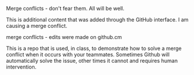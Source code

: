 Merge conflicts - don't fear them. All will be well.

This is additional content that was added through the GitHub interface. I am causing a merge conflict.

merge conflicts - edits were made on github.cm

This is a repo that is used, in class, to demonstrate how to solve a merge conflict when it occurs with your teammates. Sometimes Github will automatically solve the issue, other times it cannot and requires human intervention.